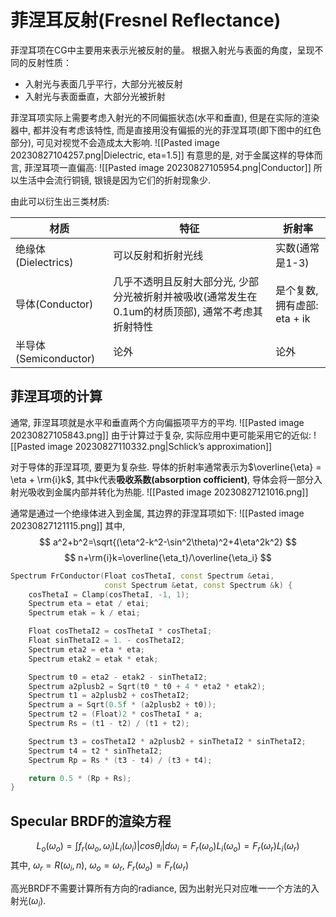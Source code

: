 # 菲涅耳反射(Fresnel Reflectance)
菲涅耳项在CG中主要用来表示光被反射的量。
根据入射光与表面的角度，呈现不同的反射性质：
* 入射光与表面几乎平行，大部分光被反射
* 入射光与表面垂直，大部分光被折射

菲涅耳项实际上需要考虑入射光的不同偏振状态(水平和垂直), 但是在实际的渲染器中, 都并没有考虑该特性, 而是直接用没有偏振的光的菲涅耳项(即下图中的红色部分), 可见对视觉不会造成太大影响.
![[Pasted image 20230827104257.png|Dielectric, eta=1.5]]
有意思的是, 对于金属这样的导体而言, 菲涅耳项一直偏高:
![[Pasted image 20230827105954.png|Conductor]]
所以生活中会流行铜镜, 银镜是因为它们的折射现象少.

由此可以衍生出三类材质:

| 材质 | 特征 | 折射率 |
|-- | -- | -- |
| 绝缘体(Dielectrics) | 可以反射和折射光线 | 实数(通常是1-3) |
| 导体(Conductor) | 几乎不透明且反射大部分光, 少部分光被折射并被吸收(通常发生在0.1um的材质顶部), 通常不考虑其折射特性 | 是个复数, 拥有虚部: eta + ik |
| 半导体(Semiconductor) | 论外 | 论外 |
## 菲涅耳项的计算
通常, 菲涅耳项就是水平和垂直两个方向偏振项平方的平均. ![[Pasted image 20230827105843.png]] 由于计算过于复杂, 实际应用中更可能采用它的近似: ![[Pasted image 20230827110332.png|Schlick’s approximation]]

对于导体的菲涅耳项, 要更为复杂些.
导体的折射率通常表示为$\overline{\eta} = \eta + \rm{i}k$, 其中k代表**吸收系数(absorption cofficient)**, 导体会将一部分入射光吸收到金属内部并转化为热能.
![[Pasted image 20230827121016.png]]

通常是通过一个绝缘体进入到金属, 其边界的菲涅耳项如下:
![[Pasted image 20230827121115.png]]
其中, 
$$
a^2+b^2=\sqrt{(\eta^2-k^2-\sin^2\theta)^2+4\eta^2k^2}
$$
$$
n+\rm{i}k=\overline{\eta_t}/\overline{\eta_i}
$$
```cpp
Spectrum FrConductor(Float cosThetaI, const Spectrum &etai,
                     const Spectrum &etat, const Spectrum &k) {
    cosThetaI = Clamp(cosThetaI, -1, 1);
    Spectrum eta = etat / etai;
    Spectrum etak = k / etai;

    Float cosThetaI2 = cosThetaI * cosThetaI;
    Float sinThetaI2 = 1. - cosThetaI2;
    Spectrum eta2 = eta * eta;
    Spectrum etak2 = etak * etak;

    Spectrum t0 = eta2 - etak2 - sinThetaI2;
    Spectrum a2plusb2 = Sqrt(t0 * t0 + 4 * eta2 * etak2);
    Spectrum t1 = a2plusb2 + cosThetaI2;
    Spectrum a = Sqrt(0.5f * (a2plusb2 + t0));
    Spectrum t2 = (Float)2 * cosThetaI * a;
    Spectrum Rs = (t1 - t2) / (t1 + t2);

    Spectrum t3 = cosThetaI2 * a2plusb2 + sinThetaI2 * sinThetaI2;
    Spectrum t4 = t2 * sinThetaI2;
    Spectrum Rp = Rs * (t3 - t4) / (t3 + t4);

    return 0.5 * (Rp + Rs);
}
```

## Specular BRDF的渲染方程
$$
L_o(\omega_o) = {\int}f_r(\omega_o, \omega_i)L_i(\omega_i)|cos\theta_i|d\omega_i=F_r(\omega_o)L_i(\omega_o)=F_r(\omega_r)L_i(\omega_r)
$$
其中, $\omega_r=R(\omega_i, n)$, $\omega_o=\omega_r$, $F_r(\omega_o)=F_r(\omega_r)$

高光BRDF不需要计算所有方向的radiance, 因为出射光只对应唯一一个方法的入射光($\omega_i$).
